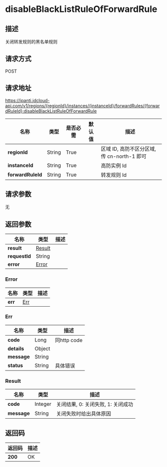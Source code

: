 # disableBlackListRuleOfForwardRule


## 描述
关闭转发规则的黑名单规则

## 请求方式
POST

## 请求地址
https://ipanti.jdcloud-api.com/v1/regions/{regionId}/instances/{instanceId}/forwardRules/{forwardRuleId}:disableBlackListRuleOfForwardRule

|名称|类型|是否必需|默认值|描述|
|---|---|---|---|---|
|**regionId**|String|True| |区域 ID, 高防不区分区域, 传 cn-north-1 即可|
|**instanceId**|String|True| |高防实例 Id|
|**forwardRuleId**|String|True| |转发规则 Id|

## 请求参数
无


## 返回参数
|名称|类型|描述|
|---|---|---|
|**result**|[Result](disableblacklistruleofforwardrule#result)| |
|**requestId**|String| |
|**error**|[Error](disableblacklistruleofforwardrule#error)| |

### <div id="error">Error</div>
|名称|类型|描述|
|---|---|---|
|**err**|[Err](disableblacklistruleofforwardrule#err)| |
### <div id="err">Err</div>
|名称|类型|描述|
|---|---|---|
|**code**|Long|同http code|
|**details**|Object| |
|**message**|String| |
|**status**|String|具体错误|
### <div id="result">Result</div>
|名称|类型|描述|
|---|---|---|
|**code**|Integer|关闭结果, 0: 关闭失败, 1: 关闭成功|
|**message**|String|关闭失败时给出具体原因|

## 返回码
|返回码|描述|
|---|---|
|**200**|OK|
